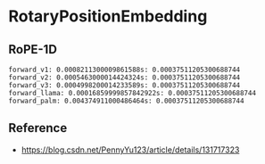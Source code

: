 # RotaryPositionEmbedding

## RoPE-1D

```
forward_v1: 0.0008211300009861588s: 0.00037511205300688744
forward_v2: 0.0005463000014424324s: 0.00037511205300688744
forward_v3: 0.0004998200014233589s: 0.00037511205300688744
forward_llama: 0.00016859999857842922s: 0.00037511205300688744
forward_palm: 0.004374911000486464s: 0.00037511205300688744
```

## Reference

- https://blog.csdn.net/PennyYu123/article/details/131717323

